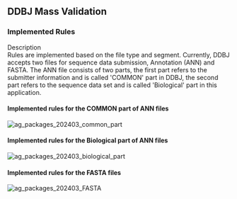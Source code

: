 ## DDBJ Mass Validation 

### Implemented Rules

Description </br>
Rules are implemented based on the file type and segment. Currently, DDBJ accepts two files for sequence data submission, Annotation (ANN) and FASTA. The ANN file consists of two parts, the first part refers to the submitter information and is called 'COMMON' part in DDBJ, the second part refers to the sequence data set and is called 'Biological' part in this application.

#### Implemented rules for the COMMON part of ANN files

![ag_packages_202403_common_part](https://github.com/ddbj/ddbj_curator_assistant/assets/85154564/254bea0a-e525-4f55-b443-6de9bc3ca442)

#### Implemented rules for the Biological part of ANN files

![ag_packages_202403_biological_part](https://github.com/ddbj/ddbj_curator_assistant/assets/85154564/eb366c64-06d4-435a-b676-75c230ead292)

#### Implemented rules for the FASTA files
![ag_packages_202403_FASTA](https://github.com/ddbj/ddbj_curator_assistant/assets/85154564/4100d220-e6e6-494c-ae44-64f49f26aa0b)
